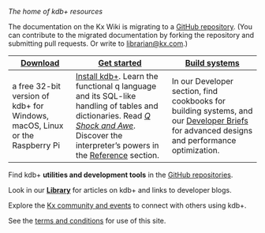_The home of kdb+ resources_

The documentation on the Kx Wiki is migrating to a [GitHub repository](http://github.com/kxsystems/docs). (You can contribute to the migrated documentation by forking the repository and submitting pull requests. Or write to [librarian@kx.com](mailto:librarian@kx.com).) 

| [**Download**](https://kx.com/software-download.php) | [**Get started**](/learn/) | [**Build systems**](/developer/) |
| ---- | ---- | ---- | 
| a free 32-bit version of kdb+ for Windows, macOS, Linux or the Raspberry Pi| [Install kdb+](http://code.kx.com/wiki/Tutorials/Installation). Learn the functional q language and its SQL-like handling of tables and dictionaries. Read [_Q Shock and Awe_](http://code.kx.com/wiki/QforMortals3). Discover the interpreter&rsquo;s powers in the [Reference](/reference/) section. | In our Developer section, find cookbooks for building systems, and our [Developer Briefs](/developer/#briefs) for advanced designs and performance optimization. |


Find kdb+ **utilities and development tools** in the [GitHub repositories](http://kxsystems.github.io/). 

Look in our [**Library**](/library/) for articles on kdb+ and links to developer blogs. 

Explore the [Kx community and events](https://kx.com/connect-with-us/) to connect with others using kdb+.

See the [terms and conditions](http://code.kx.com/wiki/TermsAndConditions) for use of this site. 

